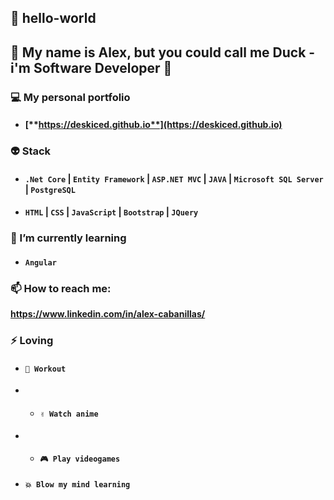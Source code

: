 ## 👋 hello-world 
## 👦 My name is Alex, but you could call me Duck - i'm Software Developer 🚀

### 💻 My personal portfolio 
* #### [**https://deskiced.github.io**](https://deskiced.github.io)

### 👽 Stack
* #### **`.Net Core`** | **`Entity Framework`** | **`ASP.NET MVC`** | **`JAVA`** | **`Microsoft SQL Server`** | **`PostgreSQL`**   
* #### **`HTML`** | **`CSS`** | **`JavaScript`** | **`Bootstrap`** | **`JQuery`**

### 🌟 I’m currently learning 
* #### **`Angular`**  

### 📫 How to reach me:
**https://www.linkedin.com/in/alex-cabanillas/**

### ⚡ Loving 
* #### **`💪 Workout`** 
* * #### **`✌ Watch anime `**
* * #### **`🎮 Play videogames `**
* #### **`💥 Blow my mind learning`**

<!--
**dducken/dducken** is a ✨ _special_ ✨ repository because its `README.md` (this file) appears on your GitHub profile.

Here are some ideas to get you started:

- 🔭 I’m currently working on ...
- 🌱 I’m currently learning ...
- 👯 I’m looking to collaborate on ...
- 🤔 I’m looking for help with ...
- 💬 Ask me about ...
- 📫 How to reach me: ...
- 😄 Pronouns: ...
- ⚡ Fun fact: ...
-->
